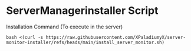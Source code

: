 ﻿# ServerManagerinstaller Script
 Installation Command (To execute in the server) 
```
bash <(curl -s https://raw.githubusercontent.com/XPaladiumyX/server-monitor-installer/refs/heads/main/install_server_monitor.sh)
```

